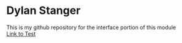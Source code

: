 # Dylan Stanger 
This is my github repository for the interface portion of this module  
[Link to Test](test.md)
